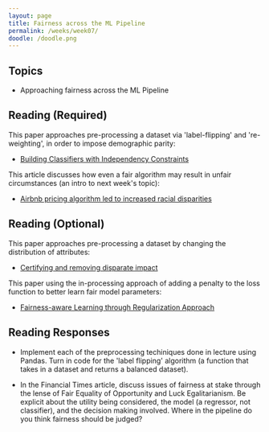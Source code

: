 ```yaml
---
layout: page
title: Fairness across the ML Pipeline
permalink: /weeks/week07/
doodle: /doodle.png
---
```


## Topics

* Approaching fairness across the ML Pipeline

## Reading (Required)

This paper approaches pre-processing a dataset via 'label-flipping'
and 're-weighting', in order to impose demographic parity:

* [Building Classifiers with Independency Constraints](https://www.win.tue.nl/~mpechen/publications/pubs/CaldersICDM09.pdf)

This article discusses how even a fair algorithm may result in unfair
circumstances (an intro to next week's topic):

* [Airbnb pricing algorithm led to increased racial disparities](https://www.ft.com/content/5b1471e0-ed4a-47f5-8f3f-0a1ee7f7999c)


## Reading (Optional)

This paper approaches pre-processing a dataset by changing the
distribution of attributes:

* [Certifying and removing disparate impact](https://arxiv.org/pdf/1412.3756.pdf)

This paper using the in-processing approach of adding a penalty to the
loss function to better learn fair model parameters:

* [Fairness-aware Learning through Regularization Approach](https://www.kamishima.net/archive/2011-ws-icdm_padm.pdf)

## Reading Responses

* Implement each of the preprocessing techiniques done in lecture
  using Pandas. Turn in code for the 'label flipping' algorithm (a
  function that takes in a dataset and returns a balanced dataset).

* In the Financial Times article, discuss issues of fairness at stake
  through the lense of Fair Equality of Opportunity and Luck
  Egalitarianism. Be explicit about the utility being considered, the
  model (a regressor, not classifier), and the decision making
  involved. Where in the pipeline do you think fairness should be
  judged?


